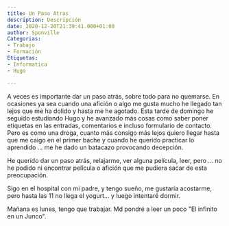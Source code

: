 ```yaml
---
title: Un Paso Atras
description: Descripción
date: 2020-12-20T21:39:41.000+01:00
author: Sponville
Categorias:
- Trabajo
- Formación
Etiquetas:
- Informatica
- Hugo

---
```

A veces es importante dar un paso atrás, sobre todo para no quemarse. En ocasiones ya sea cuando una afición o algo me gusta mucho he llegado tan lejos que me ha dolido y hasta me he agotado. Esta tarde de domingo he seguido estudiando Hugo y he avanzado más cosas como saber poner etiquetas en las entradas, comentarios e incluso formulario de contacto. Pero es como una droga, cuanto más consigo más lejos quiero llegar hasta que me caigo en el primer bache y cuando he querido practicar lo aprendido ... me he dado un batacazo provocando decepción.

He querido dar un paso atrás, relajarme, ver alguna película, leer, pero ... no he podido ni encontrar película o afición que me pudiera sacar de esta preocupación.

Sigo en el hospital con mi padre, y tengo sueño, me gustaría acostarme, pero hasta las 11 no llega el yogurt... y luego intentaré dormir.

Mañana es lunes, tengo que trabajar. Md pondré a leer un poco "El infinito en un Junco".